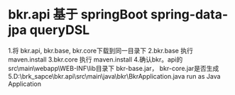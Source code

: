 # bkr.api 基于 springBoot spring-data-jpa queryDSL
1.将 bkr.api, bkr.base, bkr.core下载到同一目录下
2.bkr.base 执行 maven.install
3.bkr.core 执行 maven.install
4.确认bkr。api的src\main\webapp\WEB-INF\lib目录下 bkr-base.jar， bkr-core.jar是否生成
5.D:\brk_sapce\bkr.api\src\main\java\bkr\BkrApplication.java run as Java Application
